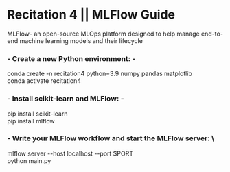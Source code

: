 # Recitation 4 || MLFlow Guide

MLFlow- an open-source MLOps platform designed to help manage end-to-end machine learning models and their lifecycle

### -  Create a new Python environment: -  
conda create -n recitation4 python=3.9 numpy pandas matplotlib \
conda activate recitation4 

### -  Install scikit-learn and MLFlow: - 
pip install scikit-learn \
pip install mlflow 

### -  Write your MLFlow workflow and start the MLFlow server: \
mlflow server --host localhost --port $PORT \
python main.py 